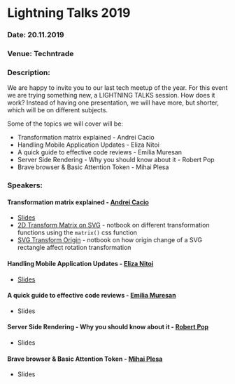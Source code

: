# Lightning Talks 2019

### Date: 20.11.2019
### Venue: Techntrade
### Description:
We are happy to invite you to our last tech meetup of the year. For this event we are trying something new, a LIGHTNING TALKS session. How does it work? Instead of having one presentation, we will have more, but shorter, which will be on different subjects.

Some of the topics we will cover will be:
- Transformation matrix explained - Andrei Cacio
- Handling Mobile Application Updates - Eliza Nitoi
- A quick guide to effective code reviews - Emilia Muresan
- Server Side Rendering - Why you should know about it - Robert Pop
- Brave browser & Basic Attention Token - Mihai Plesa

### Speakers:

#### Transformation matrix explained - [Andrei Cacio](https://github.com/andrei-cacio)
  - [Slides](https://slides.com/andrei-cacio/deck-7060f2)
  - [2D Transform Matrix on SVG](https://observablehq.com/@andrei-cacio/2d-transform-matrix-on-svg) - notbook on different transformation functions using the `matrix()` css function
  - [SVG Transform Origin](https://observablehq.com/@andrei-cacio/svg-transform-origin) - notbook on how origin change of a SVG rectangle affect rotation transformation

#### Handling Mobile Application Updates - [Eliza Nitoi](https://github.com/elizamaria)
  - [Slides](https://slides.com/elizanitoi/handling-mobile-app-updates)

#### A quick guide to effective code reviews - [Emilia Muresan](https://github.com/emimuresan)
  - Slides

#### Server Side Rendering - Why you should know about it - [Robert Pop](https://github.com/robipop22)
  - Slides

#### Brave browser & Basic Attention Token - [Mihai Plesa](https://github.com/mihaiplesa)
  - Slides 

